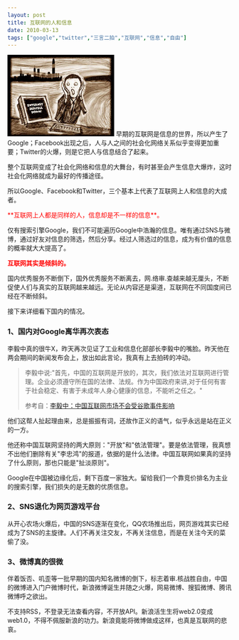 ```yaml
---
layout: post
title: 互联网的人和信息
date: 2010-03-13
tags: ["google","twitter","三言二拍","互联网","信息","自由"]
---
```


![](img/2010/031301.jpg) 早期的互联网是信息的世界，所以产生了Google；Facebook出现之后，人与人之间的社会化网络关系似乎变得更加重要；Twitter的火爆，则是它把人与信息结合了起来。

整个互联网变成了社会化网络和信息的大舞台，有时甚至会产生信息大爆炸，这时社会化网络就成为最好的传播途径。

所以Google、Facebook和Twitter，三个基本上代表了互联网上人和信息的大成者。
 <!--more--><span style="color: #ff0000">**互联网上人都是同样的人，信息却是不一样的信息**。</span>    

仅有搜索引擎Google，我们不可能遍历Google中浩瀚的信息。唯有通过SNS与微博，通过好友对信息的筛选，然后分享。经过人筛选过的信息，成为有价值的信息的概率就大大提高了。

<span style="color: #ff0000">**互联网其实是倾斜的。**</span>

国内优秀服务不断倒下，国外优秀服务不断离去，网.络审.查越来越无厘头，不断促使人们与真实的互联网越来越远。无论从内容还是渠道，互联网在不同国度间已经在不断倾斜。

接下来详细看下国内的情况。

### 1、国内对Google离华再次表态

李毅中真的很牛X，昨天再次见证了工业和信息化部部长李毅中的嘴脸。昨天他在两会期间的新闻发布会上，放出如此言论，我真有上去拍砖的冲动。
  > 李毅中说:"首先，中国的互联网是开放的，其次，我们依法对互联网进行管理。企业必须遵守所在国的法律、法规。作为中国政府来讲,对于任何有害于社会稳定、有害于未成年人身心健康的信息，不能听之任之。"
> 
> 参考自：[李毅中：中国互联网市场不会受谷歌事件影响](http://nf.nfdaily.cn/yaowen/content/2010-03/13/content_10047678.htm)  

他们这帮人扯起理由来，总是振振有词，还故作正义的语气，似乎永远是站在正义的一方。

他还称中国互联网坚持的两大原则："开放"和"依法管理"。要是依法管理，我真想不出他们删除有关"李忠鸿"的报道，依据的是什么法律。中国互联网如果真的坚持了什么原则，那也只能是"扯淡原则"。

Google在中国被边缘化后，剩下百度一家独大。留给我们一个靠竞价排名为主业的搜索引擎，我们损失的是无数的优质信息。

### 2、SNS退化为网页游戏平台

从开心农场火爆后，中国的SNS逐渐在变化，QQ农场推出后，网页游戏其实已经成为了SNS的主旋律。人们不再关注交友，不再关注信息，而是在关注今天的菜偷了没。

### 3、微博真的很微

伴着饭否、叽歪等一批早期的国内知名微博的倒下，标志着审.核战胜自由，中国的微博进入门户微博时代，新浪微博诞生并随之火爆，网易微博、搜狐微博、腾讯微博呼之欲出。

不支持RSS，不登录无法查看内容，不开放API。新浪活生生将web2.0变成web1.0，不得不佩服新浪的功力。新浪竟能将微博做成这样，也真是互联网的悲哀。